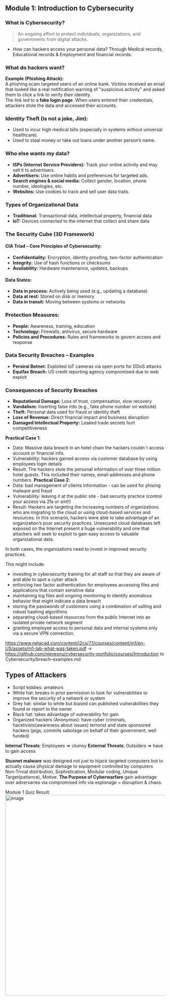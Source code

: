 ## Module 1: Introduction to Cybersecurity

### What is Cybersecurity?

> An ongoing effort to protect individuals, organizations, and governments from digital attacks.

- How can hackers access your personal data? Through Medical records, Educational records & Employment and financial records.

### What do hackers want?

**Example (Phishing Attack):**  
A phishing scam targeted users of an online bank. Victims received an email that looked like a real notification warning of "suspicious activity" and asked them to click a link to verify their identity.  
The link led to a **fake login page**. When users entered their credentials, attackers stole the data and accessed their accounts.

### Identity Theft (is not a joke, Jim):
- Used to incur high medical bills (especially in systems without universal healthcare).
- Used to steal money or take out loans under another person’s name.

### Who else wants my data?
- **ISPs (Internet Service Providers):** Track your online activity and may sell it to advertisers.
- **Advertisers:** Use online habits and preferences for targeted ads.
- **Search engines & social media:** Collect gender, location, phone number, ideologies, etc.
- **Websites:** Use cookies to track and sell user data trails.


### Types of Organizational Data

- **Traditional:** Transactional data, intellectual property, financial data  
- **IoT:** Devices connected to the internet that collect and share data  

### The Security Cube (3D Framework)

#### CIA Triad – Core Principles of Cybersecurity:

- **Confidentiality:** Encryption, identity proofing, two-factor authentication  
- **Integrity:** Use of hash functions or checksums  
- **Availability:** Hardware maintenance, updates, backups  

#### Data States:

- **Data in process:** Actively being used (e.g., updating a database)  
- **Data at rest:** Stored on disk or memory  
- **Data in transit:** Moving between systems or networks  

### Protection Measures:

- **People:** Awareness, training, education  
- **Technology:** Firewalls, antivirus, secure hardware  
- **Policies and Procedures:** Rules and frameworks to govern access and response


### Data Security Breaches – Examples

- **Persirai Botnet:** Exploited IoT cameras via open ports for DDoS attacks  
- **Equifax Breach:** US credit reporting agency compromised due to web exploit  

### Consequences of Security Breaches

- **Reputational Damage:** Loss of trust, compensation, slow recovery  
- **Vandalism:** Inserting false info (e.g., fake phone number on website)  
- **Theft:** Personal data used for fraud or identity theft  
- **Loss of Revenue:** Direct financial impact and business disruption  
- **Damaged Intellectual Property:** Leaked trade secrets hurt competitiveness  



**Practical Case 1**: 
- Data: Massive data breach in an hotel chain the hackers couldn´t access account or financial info.
- Vulnerability: hackers gained access via customer database by using employees login details
- Result: The hackers stole the personal information of over three million hotel guests. This included their names, email addresses and phone numbers.
**Practical Case 2**: 
- Data: bad management of clients information - can be used for phising malware and fraud
- Vulnerability: leaving it at the public site - bad security practice (control your access via 2fa or smt!)
- Result: Hackers are targeting the increasing numbers of organizations who are migrating to the cloud or using cloud-based services and resources. In this scenario, hackers were able to take advantage of an organization’s poor security practices. Unsecured cloud databases left exposed on the Internet present a huge vulnerability and one that attackers will seek to exploit to gain easy access to valuable organizational data.  

In both cases, the organizations need to invest in improved security practices.

This might include:

- investing in cybersecurity training for all staff so that they are aware of and able to spot a cyber attack
- enforcing two factor authentication for employees accessing files and applications that contain sensitive data
- maintaining log files and ongoing monitoring to identify anomalous behavior that might indicate a data breach
- storing the passwords of customers using a combination of salting and robust hashing algorithms
- separating cloud-based resources from the public Internet into an isolated private network segment
- granting employee access to personal data and internal systems only via a secure VPN connection.

https://www.netacad.com/content/i2cs/7.1/courses/content/m1/en-US/assets/m1-lab-what-was-taken.pdf
-> https://github.com/nievesnu/cybersecurity-portfolio/courses/Introduction to Cybersecurity/breach-examples.md

## Types of Attackers

- Script kiddies: amateurs
- White hat: breaks in prior permission to look for vulnerabilities to improve the security of a network or system
- Grey hat: similar to white but biased can published vulnerabilities they found or report to the owner
- Black hat: takes advantage of vulnerability for gain
- Organized hackers (Anonymus): have cyber criminals, hacktivists(awareness about issues) terrorist and state sponsored hackers (pigs, commits sabotage on behalf of their government, well funded)

**Internal Threats**: Employees => clumsy
**External Threats**: Outsiders => have to gain access

**Stuxnet malware** was designed not just to hijack targeted computers but to actually cause physical damage to equipment controlled by computers
Non-Trivial distribution, Sophistication, Modular coding, Unique Target(patience), Motive.
**The Purpose of Cyberwarfare** gain advantage over adversaries via compromised info via espionage = disruption & chaos.

Module 1 Quiz Result: <img width="902" height="635" alt="image" src="https://github.com/user-attachments/assets/6a555e94-0d77-4399-8700-50ffbf9dfdc8" />


